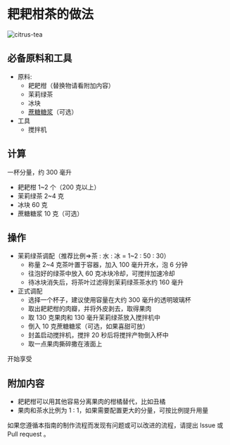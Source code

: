 # 耙耙柑茶的做法

![citrus-tea](citrus-tea.jpg)

## 必备原料和工具

- 原料:
  - 耙耙柑（替换物请看附加内容）
  - 茉莉绿茶
  - 冰块
  - [蔗糖糖浆](../../condiment/蔗糖糖浆/蔗糖糖浆.md)（可选）
- 工具
  - 搅拌机

## 计算

一杯分量，约 300 毫升

- 耙耙柑 1~2 个（200 克以上）
- 茉莉绿茶 2~4 克
- 冰块 60 克
- 蔗糖糖浆 10 克（可选）

## 操作

- 茉莉绿茶调配（推荐比例=>茶 : 水 : 冰 = 1~2 : 50 : 30）
  - 称量 2~4 克茶叶置于容器，加入 100 毫升开水，泡 6 分钟
  - 往泡好的绿茶中放入 60 克冰块冷却，可搅拌加速冷却
  - 待冰块消失后，将茶叶过滤得到茉莉绿茶茶水约 160 毫升
- 正式调配
  - 选择一个杯子，建议使用容量在大约 300 毫升的透明玻璃杯
  - 取出耙耙柑的肉瓣，并将外皮剥去，取得果肉
  - 取 130 克果肉和 130 毫升茉莉绿茶放入搅拌机中
  - 倒入 10 克蔗糖糖浆（可选，如果喜甜可放）
  - 封盖启动搅拌机，搅拌 20 秒后将搅拌产物倒入杯中
  - 取一点果肉撕碎撒在液面上

开始享受

## 附加内容

- 耙耙柑可以用其他容易分离果肉的柑橘替代，比如丑橘
- 果肉和茶水比例为 1 : 1，如果需要配置更大的分量，可按比例提升用量

如果您遵循本指南的制作流程而发现有问题或可以改进的流程，请提出 Issue 或 Pull request 。
